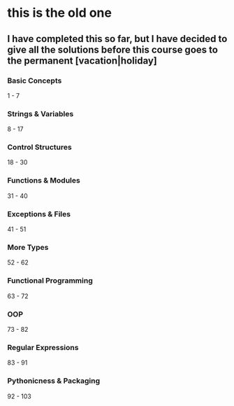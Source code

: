 # this is the old one

## I have completed this so far, but I have decided to give all the solutions before this course goes to the permanent [vacation|holiday]

### Basic Concepts

1 - 7

### Strings & Variables

8 - 17

### Control Structures

18 - 30

### Functions & Modules

31 - 40

### Exceptions & Files

41 - 51

### More Types

52 - 62

### Functional Programming

63 - 72

### OOP

73 - 82

### Regular Expressions

83 - 91

### Pythonicness & Packaging

92 - 103
